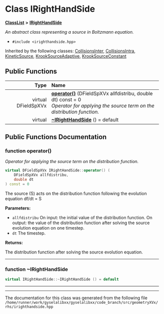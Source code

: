 

# Class IRightHandSide



[**ClassList**](annotated.md) **>** [**IRightHandSide**](classIRightHandSide.md)



_An abstract class representing a source in Boltzmann equation._ 

* `#include <irighthandside.hpp>`





Inherited by the following classes: [CollisionsInter](classCollisionsInter.md),  [CollisionsIntra](classCollisionsIntra.md),  [KineticSource](classKineticSource.md),  [KrookSourceAdaptive](classKrookSourceAdaptive.md),  [KrookSourceConstant](classKrookSourceConstant.md)
































## Public Functions

| Type | Name |
| ---: | :--- |
| virtual DFieldSpXVx | [**operator()**](#function-operator) (DFieldSpXVx allfdistribu, double dt) const = 0<br>_Operator for applying the source term on the distribution function._  |
| virtual  | [**~IRightHandSide**](#function-irighthandside) () = default<br> |




























## Public Functions Documentation




### function operator() 

_Operator for applying the source term on the distribution function._ 
```C++
virtual DFieldSpXVx IRightHandSide::operator() (
    DFieldSpXVx allfdistribu,
    double dt
) const = 0
```



The source \(S\) acts on the distribution function following the evolution equation df/dt = S 

**Parameters:**


* `allfdistribu` On input: the initial value of the distribution function. On output: the value of the distribution function after solving the source evolution equation on one timestep. 
* `dt` The timestep. 



**Returns:**

The distribution function after solving the source evolution equation. 





        

<hr>



### function ~IRightHandSide 

```C++
virtual IRightHandSide::~IRightHandSide () = default
```




<hr>

------------------------------
The documentation for this class was generated from the following file `/home/runner/work/gyselalibxx/gyselalibxx/code_branch/src/geometryXVx/rhs/irighthandside.hpp`

